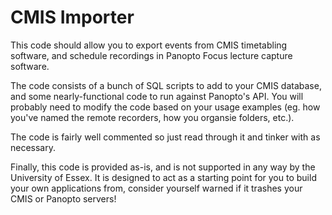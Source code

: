 ﻿CMIS Importer
=============

This code should allow you to export events from CMIS timetabling software, and schedule recordings in Panopto Focus lecture capture software.

The code consists of a bunch of SQL scripts to add to your CMIS database, and some nearly-functional code to run against Panopto's API. You will probably need to modify the code based on your usage examples (eg. how you've named the remote recorders, how you organsie folders, etc.).

The code is fairly well commented so just read through it and tinker with as necessary.


Finally, this code is provided as-is, and is not supported in any way by the University of Essex. It is designed to act as a starting point for you to build your own applications from, consider yourself warned if it trashes your CMIS or Panopto servers!